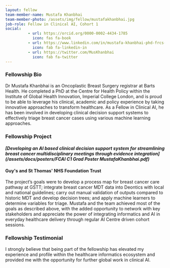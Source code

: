 ```yaml
---
layout: fellow
team-member-name: Mustafa Khanbhai
team-member-photo: /assets/img/fellow/mustafakhanbhai.jpg
job-role: Fellow in Clinical AI, Cohort 1
social:
          - url: https://orcid.org/0000-0002-4434-1785
            icon: fas fa-book
          - url: https://www.linkedin.com/in/mustafa-khanbhai-phd-frcs-6a52b4121/
            icon: fab fa-linkedin-in
          - url: https://twitter.com/MusKhanbhai
            icon: fab fa-twitter
---
```


### Fellowship Bio
Dr Mustafa Khanbhai is an Oncoplastic Breast Surgery registrar at Barts Health. He completed a PhD at
the Centre for Health Policy within the Institute of
Global Health Innovation, Imperial College London, and is proud to be able to leverage his clinical,
academic and policy experience by taking innovative approaches to transform healthcare.
As a
Fellow in Clinical AI, he has been involved in developing clinical decision support systems to effectively triage breast cancer cases using various machine learning approaches. 


### Fellowship Project
#### _[Developing an AI based clinical decision support system for streamlining breast cancer multidisciplinary meetings through evidence integration](/assets/docs/posters/FCAI C1 Grad Poster MustafaKhanbhai.pdf)_
#### Guy's and St Thomas' NHS Foundation Trust

The project’s goals were to develop a process map
for breast cancer care pathway at GSTT; integrate
breast cancer MDT data into Deontics with
local and national guidelines; carry out manual
validation of outputs compared to historic MDT
and develop decision trees; and apply machine
learners to determine variables for triage.
Mustafa and the team achieved most of the goals
as described above, with the added opportunity
to network with key stakeholders and appreciate
the power of integrating informatics and AI in
everyday healthcare delivery through regular AI
Centre driven cohort sessions.


### Fellowship Testimonial
I strongly believe that being
part of the fellowship has elevated my experience
and profile within the healthcare informatics
ecosystem and provided me with the opportunity
for further global work in clinical AI.

